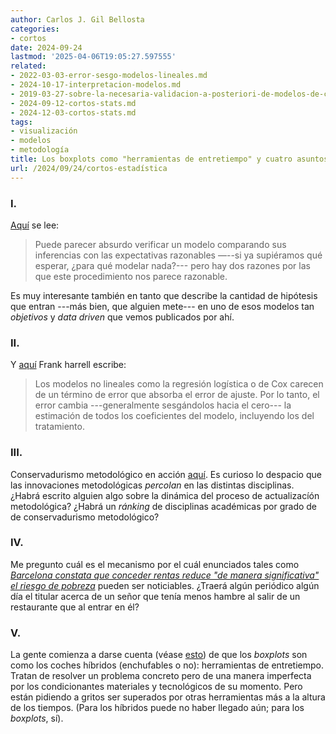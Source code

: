 ```yaml
---
author: Carlos J. Gil Bellosta
categories:
- cortos
date: 2024-09-24
lastmod: '2025-04-06T19:05:27.597555'
related:
- 2022-03-03-error-sesgo-modelos-lineales.md
- 2024-10-17-interpretacion-modelos.md
- 2019-03-27-sobre-la-necesaria-validacion-a-posteriori-de-modelos-de-caja-negra.md
- 2024-09-12-cortos-stats.md
- 2024-12-03-cortos-stats.md
tags:
- visualización
- modelos
- metodología
title: Los boxplots como "herramientas de entretiempo" y cuatro asuntos más
url: /2024/09/24/cortos-estadística
---
```


### I.

[Aquí](https://statmodeling.stat.columbia.edu/2024/07/03/grappling-with-uncertainty-in-forecasting-the-2024-u-s-presidential-election/) se lee:

> Puede parecer absurdo verificar un modelo comparando sus inferencias con las expectativas razonables —--si ya supiéramos qué esperar, ¿para qué modelar nada?--- pero hay dos razones por las que este procedimiento nos parece razonable.

Es muy interesante también en tanto que describe la cantidad de hipótesis que entran ---más bien, que alguien mete--- en uno de esos modelos tan _objetivos_ y _data driven_ que vemos publicados por ahí.

### II.

Y [aquí](https://www.fharrell.com/post/robcov/) Frank harrell escribe:

> Los modelos no lineales como la regresión logística o de Cox carecen de un término de error que absorba el error de ajuste. Por lo tanto, el error cambia ---generalmente sesgándolos hacia el cero--- la estimación de todos los coeficientes del modelo, incluyendo los del tratamiento.

### III.

Conservadurismo metodológico en acción [aquí](https://www.realclimate.org/index.php/archives/2023/02/the-established-ground-and-new-ideas/). Es curioso lo despacio que las innovaciones metodológicas _percolan_ en las distintas disciplinas. ¿Habrá escrito alguien algo sobre la dinámica del proceso de actualizacíón metodológica? ¿Habrá un _ránking_ de disciplinas académicas por grado de de conservadurismo metodológico?

### IV.

Me pregunto cuál es el mecanismo por el cuál enunciados tales como _[Barcelona constata que conceder rentas reduce "de manera significativa" el riesgo de pobreza](https://www.europapress.es/catalunya/noticia-barcelona-constata-conceder-rentas-reduce-manera-significativa-riesgo-pobreza-20210217183509.html)_ pueden ser noticiables. ¿Traerá algún periódico algún día el titular acerca de un señor que tenía menos hambre al salir de un restaurante que al entrar en él?

### V.

La gente comienza a darse cuenta (véase [esto](https://nightingaledvs.com/ive-stopped-using-box-plots-should-you/)) de que los _boxplots_ son como los coches híbridos (enchufables o no): herramientas de entretiempo. Tratan de resolver un problema concreto pero de una manera imperfecta por los condicionantes materiales y tecnológicos de su momento. Pero están pidiendo a gritos ser superados por otras herramientas más a la altura de los tiempos. (Para los híbridos puede no haber llegado aún; para los _boxplots_, sí).